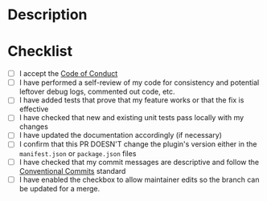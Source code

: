 # Description

<!-- Please include the following details: -->
<!-- - a summary of the changes -->
<!-- - relevant motivation and context -->

<!-- Don't forget to link PR to issue, if you are solving one. You can do this by adding Fixes #<issue-number> to the PR description. -->

# Checklist

- [ ] I accept the [Code of Conduct](https://github.com/bandantonio/obsidian-apple-books-highlights-plugin/blob/master/.github/CODE_OF_CONDUCT.md)
- [ ] I have performed a self-review of my code for consistency and potential leftover debug logs, commented out code, etc.
- [ ] I have added tests that prove that my feature works or that the fix is effective
- [ ] I have checked that new and existing unit tests pass locally with my changes
- [ ] I have updated the documentation accordingly (if necessary)
- [ ] I confirm that this PR DOESN'T change the plugin's version either in the `manifest.json` or `package.json` files
- [ ] I have checked that my commit messages are descriptive and follow the [Conventional Commits](https://www.conventionalcommits.org/en/v1.0.0/#summary) standard
- [ ] I have enabled the checkbox to allow maintainer edits so the branch can be updated for a merge.
